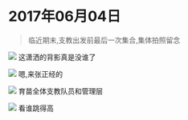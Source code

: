 <script src="../../../js/lazysize.min.js"></script>
<script src="../../../js/head.js"></script>
<link href="../../../css/style.css" rel="stylesheet" >

# 2017年06月04日
> 临近期末,支教出发前最后一次集合,集体拍照留念

![](https://yumiao-static.oss-cn-beijing.aliyuncs.com/image/2017/06/04/IMG_1.JPG)
这潇洒的背影真是没谁了

![](https://yumiao-static.oss-cn-beijing.aliyuncs.com/image/2017/06/04/IMG_2.JPG)
嗯,来张正经的

![](https://yumiao-static.oss-cn-beijing.aliyuncs.com/image/2017/06/04/IMG_3.JPG)
育苗全体支教队员和管理层

![](https://yumiao-static.oss-cn-beijing.aliyuncs.com/image/2017/06/04/IMG_4.JPG)
看谁跳得高

<script src="../../../js/x-oss-process.js"></script>